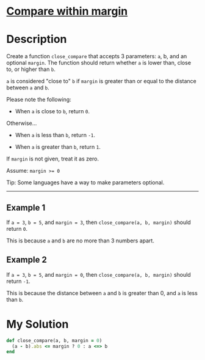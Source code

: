 # [Compare within margin](https://www.codewars.com/kata/56453a12fcee9a6c4700009c)

# Description
Create a function `close_compare` that accepts 3 parameters: `a`, b, and an optional `margin`. The function should 
return whether `a` is lower than, close to, or higher than `b`.

`a` is considered "close to" `b` if `margin` is greater than or equal to the distance between `a` and `b`.

Please note the following:

* When `a` is close to `b`, return `0`.

Otherwise...

* When `a` is less than `b`, return `-1`.

* When `a` is greater than `b`, return `1`.

If `margin` is not given, treat it as zero.

Assume: `margin >= 0`

Tip: Some languages have a way to make parameters optional.

---

## Example 1

If `a = 3`, `b = 5`, and `margin = 3`, then `close_compare(a, b, margin)` should return `0`.

This is because `a` and `b` are no more than 3 numbers apart.

## Example 2

If `a = 3`, `b = 5`, and `margin = 0`, then `close_compare(a, b, margin)` should return `-1`.

This is because the distance between `a` and `b` is greater than 0, and `a` is less than `b`.

# My Solution
```ruby
def close_compare(a, b, margin = 0)
  (a - b).abs <= margin ? 0 : a <=> b
end
```

